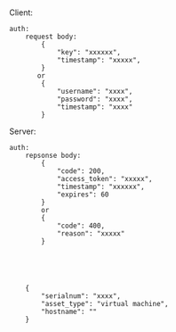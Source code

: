 # 

Client:

    auth:
        request body:
            {
                "key": "xxxxxx",
                "timestamp": "xxxxx",
            }
           or
            {
                "username": "xxxx",
                "password": "xxxx",
                "timestamp": "xxxx" 
            }


Server:
    
    auth:
        repsonse body:
            {
                "code": 200,
                "access_token": "xxxxx",
                "timestamp": "xxxxxx",
                "expires": 60
            }
            or
            {
                "code": 400,
                "reason": "xxxxx"
            }
        

         
        
        
        {
            "serialnum": "xxxx",
            "asset_type": "virtual machine",
            "hostname": ""
        }
        